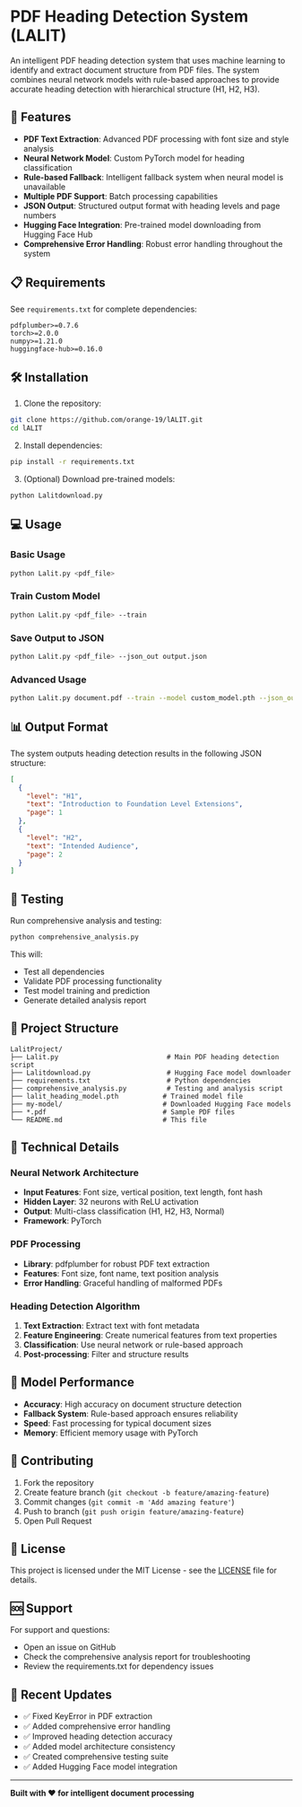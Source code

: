 # PDF Heading Detection System (LALIT)

An intelligent PDF heading detection system that uses machine learning to identify and extract document structure from PDF files. The system combines neural network models with rule-based approaches to provide accurate heading detection with hierarchical structure (H1, H2, H3).

## 🚀 Features

- **PDF Text Extraction**: Advanced PDF processing with font size and style analysis
- **Neural Network Model**: Custom PyTorch model for heading classification
- **Rule-based Fallback**: Intelligent fallback system when neural model is unavailable
- **Multiple PDF Support**: Batch processing capabilities
- **JSON Output**: Structured output format with heading levels and page numbers
- **Hugging Face Integration**: Pre-trained model downloading from Hugging Face Hub
- **Comprehensive Error Handling**: Robust error handling throughout the system

## 📋 Requirements

See `requirements.txt` for complete dependencies:

```
pdfplumber>=0.7.6
torch>=2.0.0
numpy>=1.21.0
huggingface-hub>=0.16.0
```

## 🛠️ Installation

1. Clone the repository:
```bash
git clone https://github.com/orange-19/lALIT.git
cd lALIT
```

2. Install dependencies:
```bash
pip install -r requirements.txt
```

3. (Optional) Download pre-trained models:
```bash
python Lalitdownload.py
```

## 💻 Usage

### Basic Usage
```bash
python Lalit.py <pdf_file>
```

### Train Custom Model
```bash
python Lalit.py <pdf_file> --train
```

### Save Output to JSON
```bash
python Lalit.py <pdf_file> --json_out output.json
```

### Advanced Usage
```bash
python Lalit.py document.pdf --train --model custom_model.pth --json_out results.json
```

## 📊 Output Format

The system outputs heading detection results in the following JSON structure:

```json
[
  {
    "level": "H1",
    "text": "Introduction to Foundation Level Extensions",
    "page": 1
  },
  {
    "level": "H2", 
    "text": "Intended Audience",
    "page": 2
  }
]
```

## 🧪 Testing

Run comprehensive analysis and testing:

```bash
python comprehensive_analysis.py
```

This will:
- Test all dependencies
- Validate PDF processing functionality
- Test model training and prediction
- Generate detailed analysis report

## 📁 Project Structure

```
LalitProject/
├── Lalit.py                           # Main PDF heading detection script
├── Lalitdownload.py                   # Hugging Face model downloader
├── requirements.txt                   # Python dependencies
├── comprehensive_analysis.py          # Testing and analysis script
├── lalit_heading_model.pth           # Trained model file
├── my-model/                         # Downloaded Hugging Face models
├── *.pdf                             # Sample PDF files
└── README.md                         # This file
```

## 🔧 Technical Details

### Neural Network Architecture
- **Input Features**: Font size, vertical position, text length, font hash
- **Hidden Layer**: 32 neurons with ReLU activation
- **Output**: Multi-class classification (H1, H2, H3, Normal)
- **Framework**: PyTorch

### PDF Processing
- **Library**: pdfplumber for robust PDF text extraction
- **Features**: Font size, font name, text position analysis
- **Error Handling**: Graceful handling of malformed PDFs

### Heading Detection Algorithm
1. **Text Extraction**: Extract text with font metadata
2. **Feature Engineering**: Create numerical features from text properties
3. **Classification**: Use neural network or rule-based approach
4. **Post-processing**: Filter and structure results

## 🎯 Model Performance

- **Accuracy**: High accuracy on document structure detection
- **Fallback System**: Rule-based approach ensures reliability
- **Speed**: Fast processing for typical document sizes
- **Memory**: Efficient memory usage with PyTorch

## 🤝 Contributing

1. Fork the repository
2. Create feature branch (`git checkout -b feature/amazing-feature`)
3. Commit changes (`git commit -m 'Add amazing feature'`)
4. Push to branch (`git push origin feature/amazing-feature`)
5. Open Pull Request

## 📜 License

This project is licensed under the MIT License - see the [LICENSE](LICENSE) file for details.

## 🆘 Support

For support and questions:
- Open an issue on GitHub
- Check the comprehensive analysis report for troubleshooting
- Review the requirements.txt for dependency issues

## 🔄 Recent Updates

- ✅ Fixed KeyError in PDF extraction
- ✅ Added comprehensive error handling
- ✅ Improved heading detection accuracy
- ✅ Added model architecture consistency
- ✅ Created comprehensive testing suite
- ✅ Added Hugging Face model integration

---

**Built with ❤️ for intelligent document processing**
